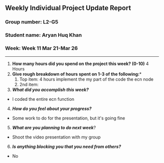 ## Weekly Individual Project Update Report
### Group number: L2-G5
### Student name: Aryan Huq Khan
### Week: Week 11 Mar 21-Mar 26
___
1. **How many hours did you spend on the project this week? (0-10)**
    4 Hours
2. **Give rough breakdown of hours spent on 1-3 of the following:***
   1. Top item: 4 hours implement the my part of the code the ecn node
   2. 2nd item: 
3. ***What did you accomplish this week?***
  - I coded the entire ecn function
4. ***How do you feel about your progress?*** 
  - Some work to do for the presentation, but it's going fine
5. ***What are you planning to do next week***? 
  - Shoot the video presentation with my group
6. ***Is anything blocking you that you need from others?*** 
  - No
